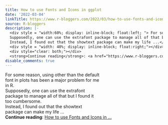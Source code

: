 ```yaml
---
title: How to use Fonts and Icons in ggplot
date: '2022-03-04'
linkTitle: https://www.r-bloggers.com/2022/03/how-to-use-fonts-and-icons-in-ggplot/
source: R-bloggers
description: |-
  <div style = "width:60%; display: inline-block; float:left; "> For some reason, using other than the default font in plots has been a major problem for me in R.<br />
  Supposedly, one can use the extrafont package to manage all of that but I found it too cumbersome.<br />
  Instead, I found out that the showtext package can make my life ...</div>
  <div style = "width: 40%; display: inline-block; float:right;"></div>
  <div style="clear: both;"></div>
  <strong>Continue reading</strong>: <a href="https://www.r-bloggers.com/2022/03/how-to-use-fonts-and-icons-in-ggplot/">How to use Fonts and Icons in ...
disable_comments: true
---
```

<div style = "width:60%; display: inline-block; float:left; "> For some reason, using other than the default font in plots has been a major problem for me in R.<br />
Supposedly, one can use the extrafont package to manage all of that but I found it too cumbersome.<br />
Instead, I found out that the showtext package can make my life ...</div>
<div style = "width: 40%; display: inline-block; float:right;"></div>
<div style="clear: both;"></div>
<strong>Continue reading</strong>: <a href="https://www.r-bloggers.com/2022/03/how-to-use-fonts-and-icons-in-ggplot/">How to use Fonts and Icons in ...